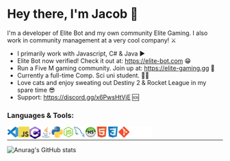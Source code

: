 # Hey there, I'm Jacob 👋 
I'm a developer of Elite Bot and my own community Elite Gaming. I also work in community management at a very cool company! ⚔️

- I primarily work with Javascript, C# & Java ▶️
- Elite Bot now verified! Check it out at: https://elite-bot.com 😁
- Run a Five M gaming community. Join up at: https://elite-gaming.gg 🏓
- Currently a full-time Comp. Sci uni student. 🧑‍💻
- Love cats and enjoy sweating out Destiny 2 & Rocket League in my spare time 😎
- Support: https://discord.gg/x6PwsHtVjE 🆘

### Languages & Tools:
<img align="left" alt="Visual Studio Code" width="26px" src="./img/visualstudiocode.svg"/>
<img align="left" alt="JavaScript" width="26px" src="./img/javascript.svg"/>
<img align="left" alt="C#" width="26px" src="./img/c-sharp.svg"/>
<img align="left" alt="Java" width="26px" src="./img/Java.png"/>
<img align="left" alt="Python" width="26px" src="./img/python.png"/>
<img align="left" alt="Node.js" width="26px" src="./img/nodejs.svg"/>
<img align="left" alt="MySQL" width="26px" src="./img/mysql.svg"/>
<img align="left" alt="HeidiSQL" width="26px" src="./img/heidisql.png"/>
<img align="left" alt="HTML5" width="26px" src="./img/html.svg"/>
<img align="left" alt="CSS3" width="26px" src="./img/css.svg"/>
<img align="left" alt="Git" width="26px" src="./img/git.svg"/>
<img align="left" alt="GitHub" width="26px" src="./img/github-dark.svg"/>
<img align="left" alt="Terminal" width="26px" src="./img/terminal-dark.svg"/>

<br />

---

![Anurag's GitHub stats](https://github-readme-stats.vercel.app/api?username=ThatGuyJacobee&show_icons=true&theme=radical&count_private=true)
